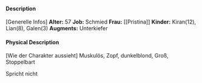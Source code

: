 #### Description
[Generelle Infos]
**Alter:** 57
**Job:** Schmied
**Frau:** [[Pristina]]
**Kinder:** Kiran(12), Lian(8), Galen(3)
**Augments:** Unterkiefer

#### Physical Description
[Wie der Charakter aussieht]
Muskulös, Zopf, dunkelblond, Groß, Stoppelbart


Spricht nicht